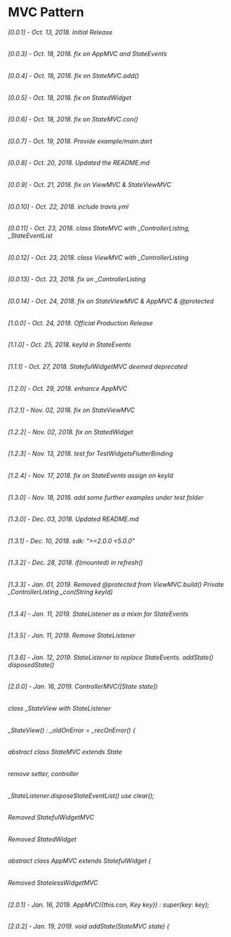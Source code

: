 # MVC Pattern
###### [0.0.1] - Oct. 13, 2018. Initial Release
###### [0.0.3] - Oct. 18, 2018. fix on AppMVC and StateEvents
###### [0.0.4] - Oct. 18, 2018. fix on StateMVC.add()
###### [0.0.5] - Oct. 18, 2018. fix on StatedWidget
###### [0.0.6] - Oct. 18, 2018. fix on StateMVC.con()
###### [0.0.7] - Oct. 19, 2018. Provide example/main.dart
###### [0.0.8] - Oct. 20, 2018. Updated the README.md
###### [0.0.9] - Oct. 21, 2018. fix on ViewMVC & StateViewMVC
###### [0.0.10] - Oct. 22, 2018. include travis.yml
###### [0.0.11] - Oct. 23, 2018. class StateMVC with _ControllerListing, _StateEventList 
###### [0.0.12] - Oct. 23, 2018. class ViewMVC with _ControllerListing
###### [0.0.13] - Oct. 23, 2018. fix on _ControllerListing
###### [0.0.14] - Oct. 24, 2018. fix on StateViewMVC & AppMVC & @protected
###### [1.0.0] - Oct. 24, 2018. Official Production Release
###### [1.1.0] - Oct. 25, 2018. keyId in StateEvents
###### [1.1.1] - Oct. 27, 2018. StatefulWidgetMVC deemed deprecated
###### [1.2.0] - Oct. 29, 2018. enhance AppMVC 
###### [1.2.1] - Nov. 02, 2018. fix on StateViewMVC
###### [1.2.2] - Nov. 02, 2018. fix on StatedWidget
###### [1.2.3] - Nov. 13, 2018. test for TestWidgetsFlutterBinding
###### [1.2.4] - Nov. 17, 2018. fix on StateEvents assign on keyId
###### [1.3.0] - Nov. 18, 2018. add some further examples under test folder
###### [1.3.0] - Dec. 03, 2018. Updated README.md
###### [1.3.1] - Dec. 10, 2018. sdk: ">=2.0.0 <5.0.0"
###### [1.3.2] - Dec. 28, 2018. if(mounted) in refresh()
###### [1.3.3] - Jan. 01, 2019. Removed @protected from ViewMVC.build()  Private _ControllerListing._con(String keyId)
###### [1.3.4] - Jan. 11, 2019. StateListener as a mixin for StateEvents
###### [1.3.5] - Jan. 11, 2019. Remove StateListener
###### [1.3.6] - Jan. 12, 2019. StateListener to replace StateEvents. addState() disposedState()
###### [2.0.0] - Jan. 16, 2019. ControllerMVC([State state])
######                          class _StateView with StateListener
######                          _StateView() : _oldOnError = _recOnError() {
######                          abstract class StateMVC<T extends StatefulWidget> extends State<StatefulWidget>
######                          remove setter, controller
######                          _StateListener.disposeStateEventList() use clear();
######                          Removed StatefulWidgetMVC
######                          Removed StatedWidget
######                          abstract class AppMVC extends StatefulWidget {
######                          Removed StatelessWidgetMVC
###### [2.0.1] - Jan. 16, 2019. AppMVC({this.con, Key key}) : super(key: key);
###### [2.0.2] - Jan. 19, 2019. void addState(StateMVC state) {








